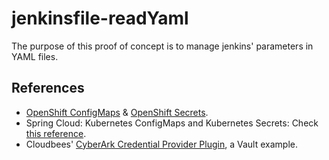 # jenkinsfile-readYaml
The purpose of this proof of concept is to manage jenkins' parameters in YAML files. 

## References
- [OpenShift ConfigMaps](https://docs.openshift.com/container-platform/3.11/dev_guide/configmaps.html) & [OpenShift Secrets](https://docs.openshift.com/container-platform/3.11/dev_guide/secrets.html).
- Spring Cloud: Kubernetes ConfigMaps and Kubernetes Secrets: Check [this reference](https://cloud.spring.io/spring-cloud-kubernetes/multi/multi__kubernetes_propertysource_implementations.html).
- Cloudbees' [CyberArk Credential Provider Plugin](https://docs.cloudbees.com/docs/cloudbees-ci/latest/cloud-secure-guide/cyberark), a Vault example. 